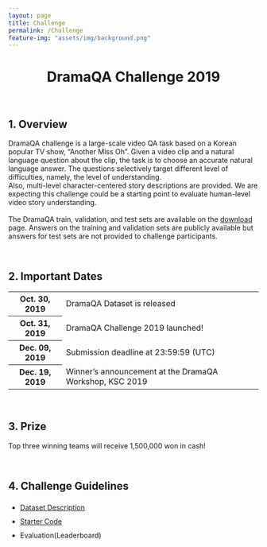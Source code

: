 ```yaml
---
layout: page
title: Challenge
permalink: /Challenge
feature-img: "assets/img/background.png"
---
```


<div class="challenge content-container">
  <h1 class = "content-title" style="TEXT-ALIGN: center">
    DramaQA Challenge 2019
  </h1> <br />
  <div class = "content-subcontainer">
    <h2 class = "content-subtitle">
      1. Overview
    </h2>
    <p class="content-item">
      DramaQA challenge is a large-scale video QA task based on a Korean popular TV show, “Another Miss Oh”. Given a video clip and a natural language question about the clip, the task is to choose an accurate natural language answer. The questions selectively target different level of difficulties, namely, the level of understanding. 
      <br />
      Also, multi-level character-centered story descriptions are provided. We are expecting this challenge could be a starting point to evaluate human-level video story understanding.
      <br /><br />
      The DramaQA train, validation, and test sets are available on the <a id="link" href="/Download ">download</a> page. Answers on the training and validation sets are publicly available but answers for test sets are not provided to challenge participants.
    </p>
  </div> <br />

  <div class = "content-subcontainer">
    <h2 class = "content-subtitle">
      2. Important Dates
    </h2>
    <div class="content-item">
      <table> 
        <tr>
          <th>Oct. 30, 2019</th>
          <td>DramaQA Dataset is released</td>
        </tr>
        <tr>
          <th>Oct. 31, 2019</th>
          <td>DramaQA Challenge 2019 launched!</td>
        </tr>
        <tr>
          <th>Dec. 09, 2019</th>
          <td>Submission deadline at 23:59:59 (UTC)</td>
        </tr>
        <tr>
          <th>Dec. 19, 2019</th>
          <td>Winner’s announcement at the DramaQA Workshop, KSC 2019</td>
        </tr>        
      </table>
    </div>
  </div> <br />

  <div class = "content-subcontainer">
    <h2 class = "content-subtitle">
      3. Prize
    </h2>
    <p class="content-item">
      Top three winning teams will receive 1,500,000 won in cash!
    </p>
  </div> <br />

  <div class = "content-subcontainer">
    <h2 class = "content-subtitle">
      4. Challenge Guidelines
    </h2>
    <ul class="content-item" style="line-height:2em">
      <li> <a id="link" href="/Dataset">Dataset Description</a> </li>
      <li> <a id="link" href="https://github.com/skaro94/vtt_challenge_2019">Starter Code</a> </li>
      <li> Evaluation(Leaderboard) </li>
     </ul>
  </div>
  
</div>
